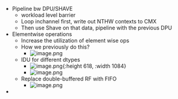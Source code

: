 - Pipeline bw DPU/SHAVE
	- workload level barrier
	- Loop inchannel first, write out NTHW contexts to CMX
	- Then use Shave on that data, pipeline with the previous DPU
- Elementwise operations
	- Increase the utilization of element wise ops
	- How we previously do this?
		- ![image.png](../assets/image_1683159882597_0.png)
	- IDU for different dtypes
		- ![image.png](../assets/image_1683160144958_0.png){:height 618, :width 1084}
		- ![image.png](../assets/image_1683160208550_0.png)
	- Replace double-buffered RF with FIFO
		- ![image.png](../assets/image_1683160919465_0.png)
-